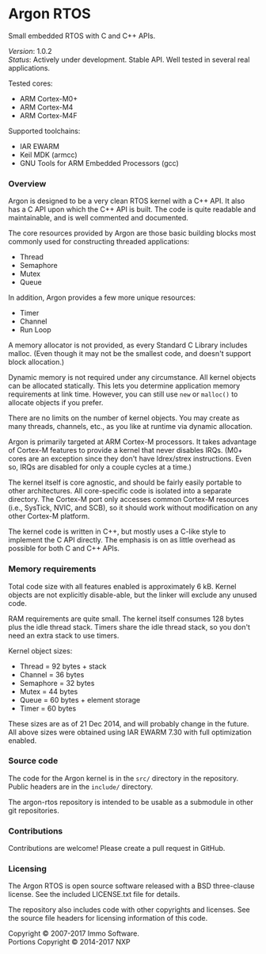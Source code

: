 Argon RTOS
==========

Small embedded RTOS with C and C++ APIs.

*Version*: 1.0.2<br/>
*Status*: Actively under development. Stable API. Well tested in several real applications.

Tested cores:

- ARM Cortex-M0+
- ARM Cortex-M4
- ARM Cortex-M4F

Supported toolchains:

- IAR EWARM
- Keil MDK (armcc)
- GNU Tools for ARM Embedded Processors (gcc)

### Overview

Argon is designed to be a very clean RTOS kernel with a C++ API. It also has a C API upon which the C++ API is built. The code is quite readable and maintainable, and is well commented and documented.

The core resources provided by Argon are those basic building blocks most commonly used for constructing threaded applications:

- Thread
- Semaphore
- Mutex
- Queue

In addition, Argon provides a few more unique resources:

- Timer
- Channel
- Run Loop

A memory allocator is not provided, as every Standard C Library includes malloc. (Even though it may not be the smallest code, and doesn't support block allocation.)

Dynamic memory is not required under any circumstance. All kernel objects can be allocated statically. This lets you determine application memory requirements at link time. However, you can still use `new` or `malloc()` to allocate objects if you prefer.

There are no limits on the number of kernel objects. You may create as many threads, channels, etc., as you like at runtime via dynamic allocation.

Argon is primarily targeted at ARM Cortex-M processors. It takes advantage of Cortex-M features to provide a  kernel that never disables IRQs. (M0+ cores are an exception since they don't have ldrex/strex instructions. Even so, IRQs are disabled for only a couple cycles at a time.)

The kernel itself is core agnostic, and should be fairly easily portable to other architectures. All core-specific code is isolated into a separate directory. The Cortex-M port only accesses common Cortex-M resources (i.e., SysTick, NVIC, and SCB), so it should work without modification on any other Cortex-M platform.

The kernel code is written in C++, but mostly uses a C-like style to implement the C API directly. The emphasis is on as little overhead as possible for both C and C++ APIs.

### Memory requirements

Total code size with all features enabled is approximately 6 kB. Kernel objects are not explicitly disable-able, but the linker will exclude any unused code.

RAM requirements are quite small. The kernel itself consumes 128 bytes plus the idle thread stack. Timers share the idle thread stack, so you don't need an extra stack to use timers.

Kernel object sizes:

- Thread = 92 bytes + stack
- Channel = 36 bytes
- Semaphore = 32 bytes
- Mutex = 44 bytes
- Queue = 60 bytes + element storage
- Timer = 60 bytes

These sizes are as of 21 Dec 2014, and will probably change in the future. All above sizes were obtained using IAR EWARM 7.30 with full optimization enabled.

### Source code

The code for the Argon kernel is in the `src/` directory in the repository. Public headers are in the `include/` directory.

The argon-rtos repository is intended to be usable as a submodule in other git repositories.

### Contributions

Contributions are welcome! Please create a pull request in GitHub.

### Licensing

The Argon RTOS is open source software released with a BSD three-clause license. See the included LICENSE.txt file for details.

The repository also includes code with other copyrights and licenses. See the source file headers for licensing information of this code.

Copyright © 2007-2017 Immo Software.<br/>
Portions Copyright © 2014-2017 NXP

